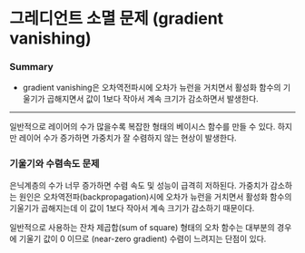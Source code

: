 <script> MathJax.Hub.Queue(["Typeset", MathJax.Hub]); </script>

# 그레디언트 소멸 문제 (gradient vanishing)

### Summary

- gradient vanishing은 오차역전파시에 오차가 뉴런을 거치면서 활성화 함수의 기울기가 곱해지면서 값이 1보다 작아서 계속 크기가 감소하면서 발생한다.

________________

일반적으로 레이어의 수가 많을수록 복잡한 형태의 베이시스 함수를 만들 수 있다. 하지만 레이어 수가 증가하면 가중치가 잘 수렴하지 않는 현상이 발생한다. 

### 기울기와 수렴속도 문제

은닉계층의 수가 너무 증가하면 수렴 속도 및 성능이 급격히 저하된다. 가중치가 감소하는 원인은 오차역전파(backpropagation)시에 오차가 뉴런을 거치면서 활성화 함수의 기울기가 곱해지는데 이 값이 1보다 작아서 계속 크기가 감소하기 때문이다. 

일반적으로 사용하는 잔차 제곱합(sum of square) 형태의 오차 함수는 대부분의 경우에 기울기 값이 0 이므로 (near-zero gradient) 수렴이 느려지는 단점이 있다.
